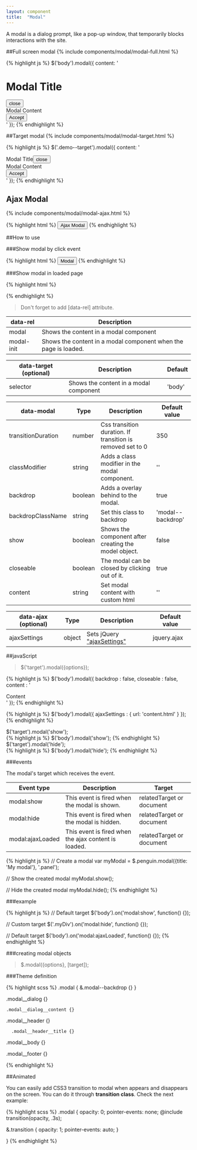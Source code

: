 ```yaml
---
layout: component
title:  "Modal"
---
```


A modal is a dialog prompt, like a pop-up window, that temporarily blocks interactions with the site.

##Full screen modal
{% include components/modal/modal-full.html %}

{% highlight js %}
 $('body').modal({
  content: '<div class="modal__header"><h1 class="h2">Modal Title</h1><button type="button" title="close" data-close="modal" class="modal__close"><i class="icon icon--close" aria-hidden="true"></i><span class="invisible">close</span></button></div><div class="modal__body" data-region="modal-body">Modal Content</div><div class="modal__footer"><div class="btn-group align-right"><button type="button" class="btn btn--primary" data-close="modal">Accept</button></div></div>'
});
{% endhighlight %}


##Target modal
{% include components/modal/modal-target.html %}

{% highlight js %}
$('.demo--target').modal({
  content: '<div class="modal__header"><span class="h2">Modal Title</span><button type="button" title="close" data-close="modal" class="modal__close"><i class="icon icon--close" aria-hidden="true"></i><span class="invisible">close</span></button></div><div class="modal__body" data-region="modal-body">Modal Content</div><div class="modal__footer"><div class="btn-group"><button type="button" class="btn btn--primary" data-close="modal">Accept</button></div></div>'
});
{% endhighlight %}


## Ajax Modal
{% include components/modal/modal-ajax.html %}

{% highlight html %}
<button class="btn btn--primary" data-rel="modal" data-target="body" data-ajax="{ url: 'content.html'}">Ajax Modal</button>
{% endhighlight %}


##How to use

###Show modal by click event

{% highlight html %}
<button data-rel="modal" data-target="selector" data-modal="{options}" data-ajax="{ajaxSettings}">Modal</button>
{% endhighlight %}

###Show modal in loaded page

{% highlight html %}
<div data-rel="modal-init" data-modal="{options}" data-ajax="{ajaxSettings}"></div>
{% endhighlight %}

> Don't forget to add [data-rel] attribute.

| data-rel   | Description                                                     |
|------------|-----------------------------------------------------------------|
| modal      | Shows the content in a modal component                          |
| modal-init | Shows the content in a modal component when the page is loaded. |



| data-target (optional) | Description                            | Default |
|------------------------|----------------------------------------|---------|
| selector               | Shows the content in a modal component | 'body'  |


| data-modal            | Type             | Description                                                  | Default value     |
|-----------------------|------------------|--------------------------------------------------------------|-------------------|
| transitionDuration    | number           | Css transition duration. If transition is removed set to 0   | 350               |
| classModifier         | string           | Adds a class modifier in the modal component.                | ''                |
| backdrop              | boolean          | Adds a overlay behind to the modal.                          | true              |
| backdropClassName     | string           | Set this class to backdrop                                   | 'modal--backdrop' |
| show                  | boolean          | Shows the component after creating the model object.         | false             |
| closeable             | boolean          | The modal can be closed by clicking out of it.               | true              |
| content               | string           | Set modal content with custom html                           | ''                |


| data-ajax (optional) | Type   | Description               | Default value                                       |
|----------------------|--------|---------------------------|-----------------------------------------------------|
| ajaxSettings         | object | Sets jQuery ["ajaxSettings"](http://api.jquery.com/jquery.ajax) | jquery.ajax   |


##javaScript

> $('target').modal({options});

{% highlight js %}
$('body').modal({
    backdrop      : false,
    closeable     : false,
    content       : '<div>Content</div>'
});
{% endhighlight %}

{% highlight js %}
$('body').modal({
    ajaxSettings  : {
      url: 'content.html'
    }
});
{% endhighlight %}

<div class="penguin-example">
$('target').modal('show');
</div>
{% highlight js %}
$('body').modal('show');
{% endhighlight %}

<div class="penguin-example">
$('target').modal('hide');
</div>
{% highlight js %}
$('body').modal('hide');
{% endhighlight %}

###events

The modal's target which receives the event.

| Event type       | Description                                          | Target                    |
|------------------|------------------------------------------------------|---------------------------|
| modal:show       | This event is fired when the modal is shown.         | relatedTarget or document |
| modal:hide       | This event is fired when the modal is hidden.        | relatedTarget or document |
| modal:ajaxLoaded | This event is fired when the ajax content is loaded. | relatedTarget or document |

{% highlight js %}
// Create a modal
var myModal = $.penguin.modal({title: 'My modal'}, '.panel');

// Show the created modal
myModal.show();

// Hide the created modal
myModal.hide();
{% endhighlight %}

###example

{% highlight js %}
// Default target
$('body').on('modal:show', function() {});

// Custom target
$('.myDiv').on('modal:hide', function() {});

// Default target
$('body').on('modal:ajaxLoaded', function() {});
{% endhighlight %}


###creating modal objects

> $.modal({options}, [target]);

###Theme definition

{% highlight scss %}
.modal {
  &.modal--backdrop {}
}

  .modal__dialog {}

    .modal__dialog__content {}


  .modal__header {}

      .modal__header__title {}

  .modal__body {}

  .modal__footer {}

{% endhighlight %}

##Animated

You can easily add CSS3 transition to modal when appears and disappears on the screen. You can do it through **transition class**. Check the next example:

{% highlight scss %}
.modal {
  opacity: 0;
  pointer-events: none;
  @include transition(opacity, .3s);

  &.transition {
    opacity: 1;
    pointer-events: auto;
  }

}
{% endhighlight %}

